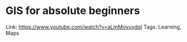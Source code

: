 # GIS for absolute beginners

Link: https://www.youtube.com/watch?v=aLmMovuydqI 
Tags: Learning, Maps